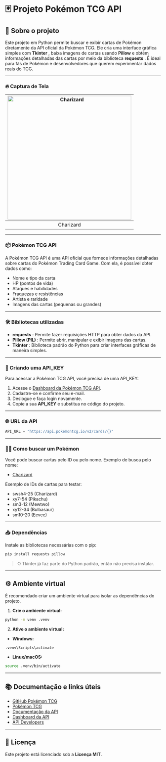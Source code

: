 # 🃏 Projeto Pokémon TCG API

## 🚀 Sobre o projeto

Este projeto em Python permite buscar e exibir cartas de Pokémon diretamente da API oficial da Pokémon TCG. Ele cria uma interface gráfica simples com  **Tkinter** , baixa imagens de cartas usando **Pillow** e obtém informações detalhadas das cartas por meio da biblioteca  **requests** . É ideal para fãs de Pokémon e desenvolvedores que querem experimentar dados reais do TCG.

---

### 🔥 Captura de Tela

| <img src="https://joaopauloaramuni.github.io/python-imgs/PokemonTCG/imgs/Charizard.png" alt="Charizard" width="400"/> |
|:-------------------------:|
|         Charizard         |

---

### 📦 Pokémon TCG API 

A Pokémon TCG API é uma API oficial que fornece informações detalhadas sobre cartas do Pokémon Trading Card Game. Com ela, é possível obter dados como:

* Nome e tipo da carta
* HP (pontos de vida)
* Ataques e habilidades
* Fraquezas e resistências
* Artista e raridade
* Imagens das cartas (pequenas ou grandes)

---

### 🛠️ Bibliotecas utilizadas

* **requests** : Permite fazer requisições HTTP para obter dados da API.
* **Pillow (PIL)** : Permite abrir, manipular e exibir imagens das cartas.
* **Tkinter** : Biblioteca padrão do Python para criar interfaces gráficas de maneira simples.

---

### 🔑 Criando uma API_KEY

Para acessar a Pokémon TCG API, você precisa de uma API_KEY:

1. Acesse o [Dashboard da Pokémon TCG API](https://dev.pokemontcg.io/dashboard).
2. Cadastre-se e confirme seu e-mail.
3. Deslogue e faça login novamente.
4. Copie a sua **API_KEY** e substitua no código do projeto.

---

### 🌐 URL da API

```python
API_URL = "https://api.pokemontcg.io/v2/cards/{}"
```

---

### 🕵️‍♂️ Como buscar um Pokémon

Você pode buscar cartas pelo ID ou pelo nome. Exemplo de busca pelo nome:

* [Charizard](https://api.pokemontcg.io/v2/cards?q=name:Charizard)

Exemplo de IDs de cartas para testar:

* swsh4-25 (Charizard)
* xy7-54 (Pikachu)
* sm3-12 (Mewtwo)
* xy12-34 (Bulbasaur)
* sm10-20 (Eevee)

---

### 📥 Dependências

Instale as bibliotecas necessárias com o pip:

```bash
pip install requests pillow
```

> O Tkinter já faz parte do Python padrão, então não precisa instalar.

---

## ⚙️ Ambiente virtual

É recomendado criar um ambiente virtual para isolar as dependências do projeto.

1. **Crie o ambiente virtual:**

```bash
python -m venv .venv
```

2. **Ative o ambiente virtual:**

* **Windows:**

```bash
.venv\Scripts\activate
```

* **Linux/macOS:**

```bash
source .venv/bin/activate
```

---

## 📚 Documentação e links úteis

* [GitHub Pokémon TCG](https://github.com/PokemonTCG)
* [Pokémon TCG](https://pokemontcg.io/)
* [Documentação da API](https://docs.pokemontcg.io/getting-started/authentication)
* [Dashboard da API](https://dev.pokemontcg.io/dashboard)
* [API Developers](https://dev.pokemontcg.io/)

---

## 🪪 Licença

Este projeto está licenciado sob a **Licença MIT**.
